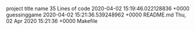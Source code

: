 project title
name
35  Lines of code
2020-04-02 15:19:46.022128836 +0000  guessinggame
2020-04-02 15:21:36.539248962 +0000  README.md
Thu, 02 Apr 2020 15:21:36 +0000  Makefile
